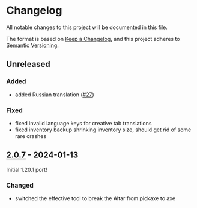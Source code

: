 # Changelog

All notable changes to this project will be documented in this file.

The format is based on [Keep a Changelog],
and this project adheres to [Semantic Versioning].

## Unreleased

### Added
- added Russian translation ([#27])

### Fixed
- fixed invalid language keys for creative tab translations
- fixed inventory backup shrinking inventory size, should get rid of some rare crashes

<!-- Links -->
[#27]: https://github.com/AlmostReliable/summoningrituals/pull/27

## [2.0.7] - 2024-01-13

Initial 1.20.1 port!

### Changed
- switched the effective tool to break the Altar from pickaxe to axe

<!-- Links -->
[keep a changelog]: https://keepachangelog.com/en/1.0.0/
[semantic versioning]: https://semver.org/spec/v2.0.0.html

<!-- Versions -->
[2.0.7]: https://github.com/AlmostReliable/summoningrituals/releases/tag/v1.20.1-forge-2.0.7

